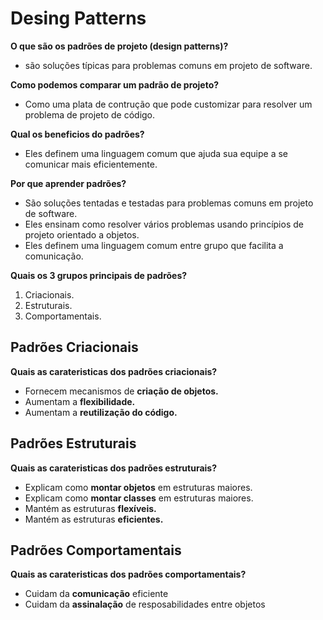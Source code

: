 # Desing Patterns


**O que são os padrões de projeto (design patterns)?**
- são soluções típicas para problemas comuns em projeto de software.

**Como podemos comparar um padrão de projeto?**
- Como uma plata de contrução que pode customizar para resolver um problema de projeto de código.

**Qual os beneficios do padrões?**
- Eles definem uma linguagem comum que ajuda sua equipe a se comunicar mais eficientemente.

**Por que aprender padrões?**
- São soluções tentadas e testadas para problemas comuns em projeto de software.
- Eles ensinam como resolver vários problemas usando princípios de projeto orientado a objetos.
- Eles definem uma linguagem comum entre grupo que facilita a comunicação.

**Quais os 3 grupos principais de padrões?**
1. Criacionais.
1. Estruturais.
1. Comportamentais.

## Padrões Criacionais
**Quais as carateristicas dos padrões criacionais?**
- Fornecem mecanismos de **criação de objetos.**
- Aumentam a **flexibilidade.**
- Aumentam a **reutilização do código.**

## Padrões Estruturais
**Quais as carateristicas dos padrões estruturais?**
- Explicam como **montar objetos** em estruturas maiores.
- Explicam como **montar classes** em estruturas maiores.
- Mantém as estruturas **flexíveis.**
- Mantém as estruturas **eficientes.**

## Padrões Comportamentais
**Quais as carateristicas dos padrões comportamentais?**
- Cuidam da **comunicação** eficiente
- Cuidam da **assinalação** de resposabilidades entre objetos
